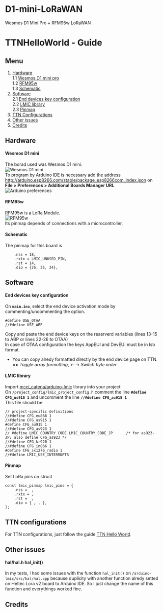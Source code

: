 # D1-mini-LoRaWAN
Wesmos D1 Mini Pro + RFM95w LoRaWAN

# TTNHelloWorld - Guide

## Menu

1. [Hardware](#ttn-configurations)  
  1.1 [Wesmos D1 mini pro](#wesmos-d1-mini)  
  1.2 [RFM95w](#rfm95w)  
  1.3 [Schematic](#schematic)  
2. [Software](#software)  
  2.1 [End devices key configuration](#end-devices-key-configuration)  
  2.2 [LMIC library](#lmic-library)  
  2.3 [Pinmap](#pinmap)
3. [TTN Configurations](#ttn-configuration)   
4. [Other issues](#other-issues)  
5. [Credits](#credits)  

## Hardware
#### Wesmos D1 mini
The borad used was Wesmos D1 mini.  
![Wesmos D1 mini](https://www.wemos.cc/en/latest/_images/d1_mini_v4.0.0_5_16x9.png)  
To program by Arduino IDE is necessary add the address http://arduino.esp8266.com/stable/package_esp8266com_index.json on **File > Preferences > Additional Boards Manager URL**
![Arduino preferences](https://user-images.githubusercontent.com/276504/50922035-c31aea80-1449-11e9-862e-57945f6f8b6a.png)

#### RFM95w
RFM95w is a LoRa Module.  
![RFM95w](https://5.imimg.com/data5/SELLER/Default/2022/1/NN/XT/WO/1833510/tap-sensor-module-for-arduino-500x500.JPG)  
Its pinmap depends of connections with a microcontroller.

#### Schematic
The pinmap for this board is
```
    .nss = 18,
    .rxtx = LMIC_UNUSED_PIN,
    .rst = 14, 
    .dio = {26, 35, 34},
```

## Software

#### End devices key configuration  
On **`main.ino`**, select the end device activation mode by commenting/uncommenting the option.  
```
#define USE_OTAA
//#define USE_ABP
```
Copy and paste the end device keys on the reserverd variables (lines 13-15 to ABP or lines 22-26 to OTAA)  
In case of OTAA configuration the keys AppEUI and DevEUI must be in lsb format.  
  - You can copy alredy formatted directly by the end device page on TTN. **<>** *Toggle array formatting*, <- -> *Switch byte order*

#### LMIC library
Import [mcci_catena/arduino-lmic](https://github.com/mcci-catena/arduino-lmic) library into your project    
On `/project_config/lmic_project_config.h` comment the line **`#define CFG_us915 1`** and uncomment the line **`//#define CFG_au915 1`**  
This file should be:  
```
// project-specific definitions
//#define CFG_eu868 1
//#define CFG_us915 1
#define CFG_au915 1
//#define CFG_as923 1
// #define LMIC_COUNTRY_CODE LMIC_COUNTRY_CODE_JP      /* for as923-JP; also define CFG_as923 */
//#define CFG_kr920 1
//#define CFG_in866 1
#define CFG_sx1276_radio 1
//#define LMIC_USE_INTERRUPTS
```

#### Pinmap
Set LoRa pins on struct
```
const lmic_pinmap lmic_pins = {
    .nss =  ,
    .rxtx = ,
    .rst =  , 
    .dio = { , , },
};
```

## TTN configurations
For TTN configurations, just follow the guide [TTN Hello World](https://github.com/jamersonm/TTNHelloWorld).

## Other issues
#### hal/hal.h hal_init()
In my tests, I had some issues with the function `hal_init()` on `/arduino-lmic/src/hal/hal.cpp` because duplicity with another function alredy setted on Heltec Lora v2 board to Arduino IDE. So I just change the name of this function and everythings worked fine.



## Credits
